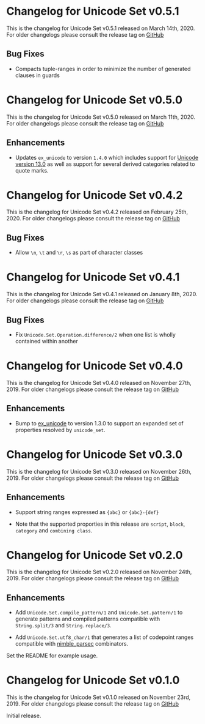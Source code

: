 # Changelog for Unicode Set v0.5.1

This is the changelog for Unicode Set v0.5.1 released on March 14th, 2020.  For older changelogs please consult the release tag on [GitHub](https://github.com/elixir-unicode/unicode_set/tags)

## Bug Fixes

* Compacts tuple-ranges in order to minimize the number of generated clauses in guards

# Changelog for Unicode Set v0.5.0

This is the changelog for Unicode Set v0.5.0 released on March 11th, 2020.  For older changelogs please consult the release tag on [GitHub](https://github.com/elixir-unicode/unicode_set/tags)

## Enhancements

* Updates `ex_unicode` to version `1.4.0` which includes support for [Unicode version 13.0](http://blog.unicode.org/2020/03/announcing-unicode-standard-version-130.html) as well as support for several derived categories related to quote marks.

# Changelog for Unicode Set v0.4.2

This is the changelog for Unicode Set v0.4.2 released on February 25th, 2020.  For older changelogs please consult the release tag on [GitHub](https://github.com/elixir-unicode/unicode_set/tags)

## Bug Fixes

* Allow `\n`, `\t` and `\r`, `\s` as part of character classes

# Changelog for Unicode Set v0.4.1

This is the changelog for Unicode Set v0.4.1 released on January 8th, 2020.  For older changelogs please consult the release tag on [GitHub](https://github.com/elixir-unicode/unicode_set/tags)

## Bug Fixes

* Fix `Unicode.Set.Operation.difference/2` when one list is wholly contained within another

# Changelog for Unicode Set v0.4.0

This is the changelog for Unicode Set v0.4.0 released on November 27th, 2019.  For older changelogs please consult the release tag on [GitHub](https://github.com/elixir-unicode/unicode_set/tags)

## Enhancements

* Bump to [ex_unicode](https://hex.pm/packages/ex_unicode) to version 1.3.0 to support an expanded set of properties resolved by `unicode_set`.

# Changelog for Unicode Set v0.3.0

This is the changelog for Unicode Set v0.3.0 released on November 26th, 2019.  For older changelogs please consult the release tag on [GitHub](https://github.com/elixir-unicode/unicode_set/tags)

## Enhancements

* Support string ranges expressed as `{abc}` or `{abc}-{def}`

* Note that the supported proporties in this release are `script`, `block`, `category` and `combining class`.

# Changelog for Unicode Set v0.2.0

This is the changelog for Unicode Set v0.2.0 released on November 24th, 2019.  For older changelogs please consult the release tag on [GitHub](https://github.com/elixir-unicode/unicode_set/tags)

## Enhancements

* Add `Unicode.Set.compile_pattern/1` and `Unicode.Set.pattern/1` to generate patterns and compiled patterns compatible with `String.split/3` and `String.replace/3`.

* Add `Unicode.Set.utf8_char/1` that generates a list of codepoint ranges compatible with [nimble_parsec](https://hex.pm/packages/nimble_parsec) combinators.

Set the README for example usage.

# Changelog for Unicode Set v0.1.0

This is the changelog for Unicode Set v0.1.0 released on November 23rd, 2019.  For older changelogs please consult the release tag on [GitHub](https://github.com/elixir-unicode/unicode_set/tags)

Initial release.
